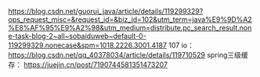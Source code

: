 https://blog.csdn.net/guorui_java/article/details/119299329?ops_request_misc=&request_id=&biz_id=102&utm_term=java%E9%9D%A2%E8%AF%95%E9%A2%98&utm_medium=distribute.pc_search_result.none-task-blog-2~all~sobaiduweb~default-0-119299329.nonecase&spm=1018.2226.3001.4187
107
io：
https://blog.csdn.net/qq_40378034/article/details/119710529
spring三级缓存：
https://juejin.cn/post/7190744581351473207